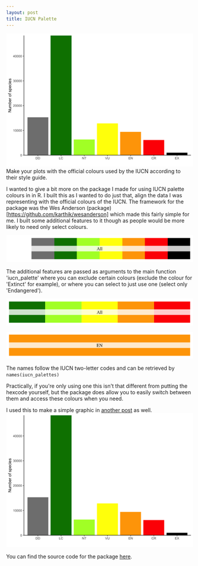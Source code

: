 ```yaml
---
layout: post
title: IUCN Palette 
---
```


![](../images/iucn_classifier.png)
Make your plots with the official colours used by the IUCN according to their style guide.  

I wanted to give a bit more on the package I made for using IUCN palette colours in in R. I built this as I wanted to do just that, align the data I was representing with the official colours of the IUCN. The framework for the package was the Wes Anderson (package)[https://github.com/karthik/wesanderson] which made this fairly simple for me. I built some additional features to it though as people would be more likely to need only select colours. 

![All colours: `iucn_palette()`](../images/full_categories_1.png)

The additional features are passed as arguments to the main function 'iucn_palette' where you can exclude certain colours (exclude the colour for 'Extinct' for example), or where you can select to just use one (select only 'Endangered'). 


![Select colours: `iucn_palette(exclude=c("DD", "NE", "CO"))`](../images/some_categories_1.png)


![Single colour: `iucn_palette(category="EN")`](../images/single_category_1.png)


The names follow the IUCN two-letter codes and can be retrieved by `names(iucn_palettes)`

Practically, if you're only using one this isn't that different from putting the hexcode yourself, but the package does allow you to easily switch between them and access these colours when you need. 


I used this to make a simple graphic in [another post](https://timcashion.github.io/iucn_classifier/) as well. 
![](../images/iucn_classifier.png)  


You can find the source code for the package [here](https://github.com/timcashion/IUCNpalette). 



